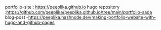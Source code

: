 portfolio-site : https://peeplika.github.io
hugo repository :https://github.com/peeplika/peeplika.github.io/tree/main/portfolio-sada
blog-post -https://peeplika.hashnode.dev/making-portfolio-website-with-hugo-and-github-pages
